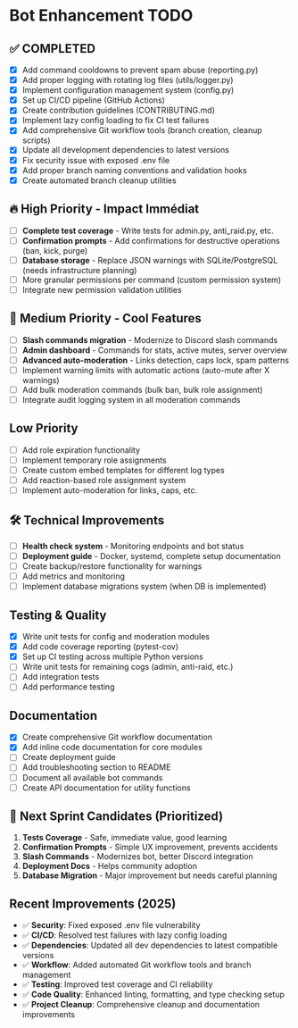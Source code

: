 # Bot Enhancement TODO

## ✅ **COMPLETED**
- [x] Add command cooldowns to prevent spam abuse (reporting.py)
- [x] Add proper logging with rotating log files (utils/logger.py)
- [x] Implement configuration management system (config.py)
- [x] Set up CI/CD pipeline (GitHub Actions)
- [x] Create contribution guidelines (CONTRIBUTING.md)
- [x] Implement lazy config loading to fix CI test failures
- [x] Add comprehensive Git workflow tools (branch creation, cleanup scripts)
- [x] Update all development dependencies to latest versions
- [x] Fix security issue with exposed .env file
- [x] Add proper branch naming conventions and validation hooks
- [x] Create automated branch cleanup utilities

## 🔥 High Priority - Impact Immédiat
- [ ] **Complete test coverage** - Write tests for admin.py, anti_raid.py, etc.
- [ ] **Confirmation prompts** - Add confirmations for destructive operations (ban, kick, purge)
- [ ] **Database storage** - Replace JSON warnings with SQLite/PostgreSQL (needs infrastructure planning)
- [ ] More granular permissions per command (custom permission system)
- [ ] Integrate new permission validation utilities

## 🚀 Medium Priority - Cool Features
- [ ] **Slash commands migration** - Modernize to Discord slash commands
- [ ] **Admin dashboard** - Commands for stats, active mutes, server overview
- [ ] **Advanced auto-moderation** - Links detection, caps lock, spam patterns
- [ ] Implement warning limits with automatic actions (auto-mute after X warnings)
- [ ] Add bulk moderation commands (bulk ban, bulk role assignment)
- [ ] Integrate audit logging system in all moderation commands

## Low Priority
- [ ] Add role expiration functionality
- [ ] Implement temporary role assignments
- [ ] Create custom embed templates for different log types
- [ ] Add reaction-based role assignment system
- [ ] Implement auto-moderation for links, caps, etc.

## 🛠️ Technical Improvements
- [ ] **Health check system** - Monitoring endpoints and bot status
- [ ] **Deployment guide** - Docker, systemd, complete setup documentation
- [ ] Create backup/restore functionality for warnings
- [ ] Add metrics and monitoring
- [ ] Implement database migrations system (when DB is implemented)

## Testing & Quality
- [x] Write unit tests for config and moderation modules
- [x] Add code coverage reporting (pytest-cov)
- [x] Set up CI testing across multiple Python versions
- [ ] Write unit tests for remaining cogs (admin, anti-raid, etc.)
- [ ] Add integration tests
- [ ] Add performance testing

## Documentation
- [x] Create comprehensive Git workflow documentation
- [x] Add inline code documentation for core modules
- [ ] Create deployment guide
- [ ] Add troubleshooting section to README
- [ ] Document all available bot commands
- [ ] Create API documentation for utility functions

## 🎯 Next Sprint Candidates (Prioritized)
1. **Tests Coverage** - Safe, immediate value, good learning
2. **Confirmation Prompts** - Simple UX improvement, prevents accidents  
3. **Slash Commands** - Modernizes bot, better Discord integration
4. **Deployment Docs** - Helps community adoption
5. **Database Migration** - Major improvement but needs careful planning

## Recent Improvements (2025)
- ✅ **Security**: Fixed exposed .env file vulnerability
- ✅ **CI/CD**: Resolved test failures with lazy config loading
- ✅ **Dependencies**: Updated all dev dependencies to latest compatible versions
- ✅ **Workflow**: Added automated Git workflow tools and branch management
- ✅ **Testing**: Improved test coverage and CI reliability
- ✅ **Code Quality**: Enhanced linting, formatting, and type checking setup
- ✅ **Project Cleanup**: Comprehensive cleanup and documentation improvements